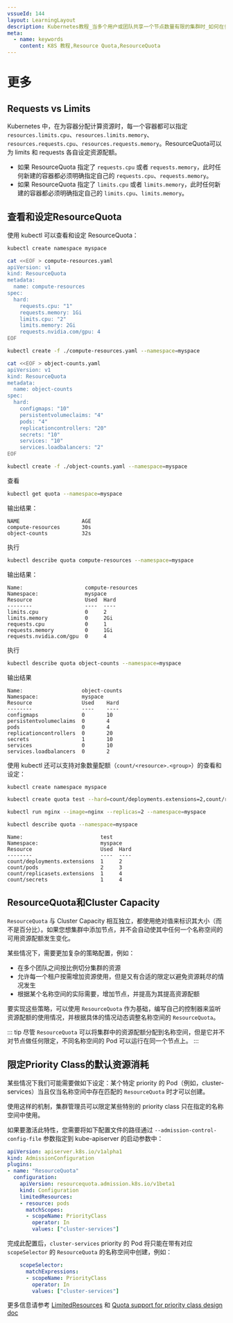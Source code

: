 ```yaml
---
vssueId: 144
layout: LearningLayout
description: Kubernetes教程_当多个用户或团队共享一个节点数量有限的集群时_如何在多个用户或团队之间分配集群的资源就会变得非常重要_Resource_quota的用途便在于此_本文探索了可以通过ResourceQuota中Requests/Limits的区别、查看和设定ResourceQuota等
meta:
  - name: keywords
    content: K8S 教程,Resource Quota,ResourceQuota
---
```


# 更多

<AdSenseTitle >

</AdSenseTitle>

## Requests vs Limits

Kubernetes 中，在为容器分配计算资源时，每一个容器都可以指定 `resources.limits.cpu`、`resources.limits.memory`、`resources.requests.cpu`、`resources.requests.memory`。ResourceQuota可以为 limits 和 requests 各自设定资源配额。

* 如果 ResourceQuota 指定了 `requests.cpu` 或者 `requests.memory`，此时任何新建的容器都必须明确指定自己的 `requests.cpu`、`requests.memory`。
* 如果 ResourceQuota 指定了 `limits.cpu` 或者 `limits.memory`，此时任何新建的容器都必须明确指定自己的 `limits.cpu`、`limits.memory`。

## 查看和设定ResourceQuota

使用 kubectl 可以查看和设定 ResourceQuota：

``` sh
kubectl create namespace myspace

cat <<EOF > compute-resources.yaml
apiVersion: v1
kind: ResourceQuota
metadata:
  name: compute-resources
spec:
  hard:
    requests.cpu: "1"
    requests.memory: 1Gi
    limits.cpu: "2"
    limits.memory: 2Gi
    requests.nvidia.com/gpu: 4
EOF

kubectl create -f ./compute-resources.yaml --namespace=myspace

cat <<EOF > object-counts.yaml
apiVersion: v1
kind: ResourceQuota
metadata:
  name: object-counts
spec:
  hard:
    configmaps: "10"
    persistentvolumeclaims: "4"
    pods: "4"
    replicationcontrollers: "20"
    secrets: "10"
    services: "10"
    services.loadbalancers: "2"
EOF

kubectl create -f ./object-counts.yaml --namespace=myspace

```

查看
``` sh
kubectl get quota --namespace=myspace
```
输出结果：
```
NAME                    AGE
compute-resources       30s
object-counts           32s
```
执行
```sh
kubectl describe quota compute-resources --namespace=myspace
```
输出结果：
```
Name:                    compute-resources
Namespace:               myspace
Resource                 Used  Hard
--------                 ----  ----
limits.cpu               0     2
limits.memory            0     2Gi
requests.cpu             0     1
requests.memory          0     1Gi
requests.nvidia.com/gpu  0     4
```
执行
``` sh
kubectl describe quota object-counts --namespace=myspace
```
输出结果
```
Name:                   object-counts
Namespace:              myspace
Resource                Used    Hard
--------                ----    ----
configmaps              0       10
persistentvolumeclaims  0       4
pods                    0       4
replicationcontrollers  0       20
secrets                 1       10
services                0       10
services.loadbalancers  0       2
```

使用 kubectl 还可以支持对象数量配额（`count/<resource>.<group>`）的查看和设定：

```sh
kubectl create namespace myspace
```

```sh
kubectl create quota test --hard=count/deployments.extensions=2,count/replicasets.extensions=4,count/pods=3,count/secrets=4 --namespace=myspace
```

```sh
kubectl run nginx --image=nginx --replicas=2 --namespace=myspace
```
```sh
kubectl describe quota --namespace=myspace
```
```
Name:                         test
Namespace:                    myspace
Resource                      Used  Hard
--------                      ----  ----
count/deployments.extensions  1     2
count/pods                    2     3
count/replicasets.extensions  1     4
count/secrets                 1     4
```

## ResourceQuota和Cluster Capacity

`ResourceQuota` 与 Cluster Capacity 相互独立，都使用绝对值来标识其大小（而不是百分比）。如果您想集群中添加节点，并不会自动使其中任何一个名称空间的可用资源配额发生变化。

某些情况下，需要更加复杂的策略配置，例如：
* 在多个团队之间按比例切分集群的资源
* 允许每一个租户按需增加资源使用，但是又有合适的限定以避免资源耗尽的情况发生
* 根据某个名称空间的实际需要，增加节点，并提高为其提高资源配额

要实现这些策略，可以使用 `ResourceQuota` 作为基础，编写自己的控制器来监听资源配额的使用情况，并根据具体的情况动态调整名称空间的 `ResourceQuota`。

::: tip
尽管 `ResourceQuota` 可以将集群中的资源配额分配到名称空间，但是它并不对节点做任何限定，不同名称空间的 Pod 可以运行在同一个节点上。
:::

## 限定Priority Class的默认资源消耗

某些情况下我们可能需要做如下设定：某个特定 priority 的 Pod（例如，cluster-services）当且仅当名称空间中存在匹配的 `ResourceQuota` 时才可以创建。

使用这样的机制，集群管理员可以限定某些特别的 priority class 只在指定的名称空间中使用。

如果要激活此特性，您需要将如下配置文件的路径通过 `--admission-control-config-file` 参数指定到 kube-apiserver 的启动参数中：

``` yaml
apiVersion: apiserver.k8s.io/v1alpha1
kind: AdmissionConfiguration
plugins:
- name: "ResourceQuota"
  configuration:
    apiVersion: resourcequota.admission.k8s.io/v1beta1
    kind: Configuration
    limitedResources:
    - resource: pods
      matchScopes:
      - scopeName: PriorityClass 
        operator: In
        values: ["cluster-services"]
```

完成此配置后，`cluster-services` priority 的 Pod 将只能在带有对应 `scopeSelector` 的 `ResourceQuota` 的名称空间中创建，例如：
``` yaml
    scopeSelector:
      matchExpressions:
      - scopeName: PriorityClass
        operator: In
        values: ["cluster-services"]
```

更多信息请参考 [LimitedResources](https://github.com/kubernetes/kubernetes/pull/36765) 和 [Quota support for priority class design doc](https://github.com/kubernetes/community/blob/master/contributors/design-proposals/scheduling/pod-priority-resourcequota.md)

